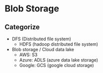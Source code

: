 # Blob Storage

## Categorize
- DFS (Distributed file system)
  - HDFS (hadoop distributed file system)
- Blob storage / Cloud data lake
  - AWS: S3
  - Azure: ADLS (azure data lake storage)
  - Google: GCS (google cloud storage)

